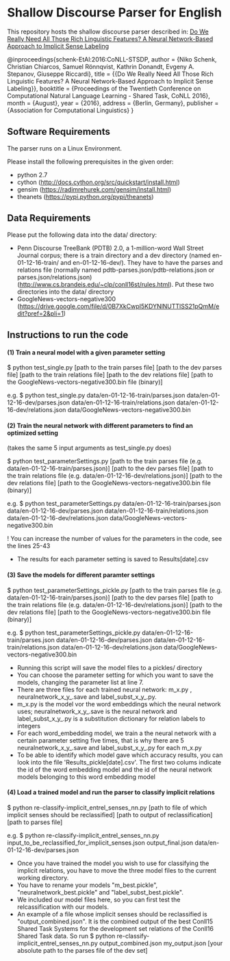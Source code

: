 Shallow Discourse Parser for English
====================================

This repository hosts the shallow discourse parser described in: [Do We Really Need All Those Rich Linguistic Features? A Neural Network-Based Approach to Implicit Sense Labeling](http://www.conll.org/cfp-2016)

@inproceedings{schenk-EtAl:2016:CoNLL-STSDP,
  author    = {Niko Schenk, Christian Chiarcos, Samuel Rönnqvist, Kathrin Donandt, Evgeny A. Stepanov,  Giuseppe Riccardi},
  title     = {{Do We Really Need All Those Rich Linguistic Features? A Neural Network-Based Approach to Implicit Sense Labeling}},
  booktitle = {Proceedings of the Twentieth Conference on Computational Natural Language Learning - Shared Task, CoNLL 2016},
  month     = {August},
  year      = {2016},
  address   = {Berlin, Germany},
  publisher = {Association for Computational Linguistics}
}



## Software Requirements

The parser runs on a Linux Environment.

Please install the following prerequisites in the given order:
- python 2.7
- cython (http://docs.cython.org/src/quickstart/install.html)
- gensim (https://radimrehurek.com/gensim/install.html)
- theanets (https://pypi.python.org/pypi/theanets)


## Data Requirements

Please put the following data into the data/ directory:

- Penn Discourse TreeBank (PDTB) 2.0, a 1-million-word Wall Street Journal corpus; there is a train directory and a dev directory (named en-01-12-16-train/ and en-01-12-16-dev/). They have to have the parses and relations file (normally named pdtb-parses.json/pdtb-relations.json or parses.json/relations.json) (http://www.cs.brandeis.edu/~clp/conll16st/rules.html). Put these two directories into the data/ directory 
- GoogleNews-vectors-negative300 (https://drive.google.com/file/d/0B7XkCwpI5KDYNlNUTTlSS21pQmM/edit?pref=2&pli=1)



## Instructions to run the code

#### (1) Train a neural model with a given parameter setting

$ python test_single.py [path to the train parses file] [path to the dev parses file] [path to the train relations file] [path to the dev relations file] [path to the GoogleNews-vectors-negative300.bin file (binary)]

e.g. $ python test_single.py data/en-01-12-16-train/parses.json data/en-01-12-16-dev/parses.json data/en-01-12-16-train/relations.json data/en-01-12-16-dev/relations.json data/GoogleNews-vectors-negative300.bin

#### (2) Train the neural network with different parameters to find an optimized setting

(takes the same 5 input arguments as test_single.py does)

$ python test_parameterSettings.py [path to the train parses file (e.g. data/en-01-12-16-train/parses.json)] [path to the dev parses file] [path to the train relations file (e.g. data/en-01-12-16-dev/relations.json)] [path to the dev relations file] [path to the GoogleNews-vectors-negative300.bin file (binary)]

e.g. $ python test_parameterSettings.py data/en-01-12-16-train/parses.json data/en-01-12-16-dev/parses.json data/en-01-12-16-train/relations.json data/en-01-12-16-dev/relations.json data/GoogleNews-vectors-negative300.bin

! You can increase the number of values for the parameters in the code, see the lines 25-43
- The results for each parameter setting is saved to Results[date].csv

#### (3) Save the models for different paramter settings

$ python test_parameterSettings_pickle.py [path to the train parses file (e.g. data/en-01-12-16-train/parses.json)] [path to the dev parses file] [path to the train relations file (e.g. data/en-01-12-16-dev/relations.json)] [path to the dev relations file] [path to the GoogleNews-vectors-negative300.bin file (binary)]

e.g. $ python test_parameterSettings_pickle.py data/en-01-12-16-train/parses.json data/en-01-12-16-dev/parses.json data/en-01-12-16-train/relations.json data/en-01-12-16-dev/relations.json data/GoogleNews-vectors-negative300.bin

- Running this script will save the model files to a pickles/ directory
- You can choose the parameter setting for which you want to save the models, changing the parameter list at line 7.
- There are three files for each trained neural network: m_x.py , neuralnetwork_x_y_.save and label_subst_x_y_.py.
- m_x.py is the model vor the word embeddings which the neural network uses; neuralnetwork_x_y_.save is the neural network and label_subst_x_y_.py is a substitution dictionary for relation labels to integers
- For each word_embedding model, we train a the neural network with a certain parameter setting five times, that is why there are 5 neuralnetwork_x_y_.save and label_subst_x_y_.py for each m_x.py
- To be able to identify which model gave which accuracy results, you can look into the file 'Results_pickle[date].csv'. The first two colums indicate the id of the word embedding model and the id of the neural network models belonging to this word embedding model


#### (4) Load a trained model and run the parser to classify implicit relations

$ python re-classify-implicit_entrel_senses_nn.py [path to file of which implicit senses should be reclassified] [path to output of reclassification] [path to parses file]

e.g. $ python re-classify-implicit_entrel_senses_nn.py input_to_be_reclassified_for_implicit_senses.json output_final.json data/en-01-12-16-dev/parses.json

- Once you have trained the model you wish to use for classifying the implicit relations, you have to move the three model files to the current working directory.
- You have to rename your models "m_best.pickle", "neuralnetwork_best.pickle" and "label_subst_best.pickle".
- We included our model files here, so you can first test the relcassification with our models. 
- An example of a file whose implicit senses should be reclassified is "output_combined.json". It is the combined output of the best Conll15 Shared Task Systems for the development set relations of the Conll16 Shared Task data. So run $ python re-classify-implicit_entrel_senses_nn.py output_combined.json my_output.json [your absolute path to the parses file of the dev set]

